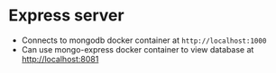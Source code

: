 # Express server
- Connects to mongodb docker container at `http://localhost:1000`
- Can use mongo-express docker container to view database at [http://localhost:8081]()